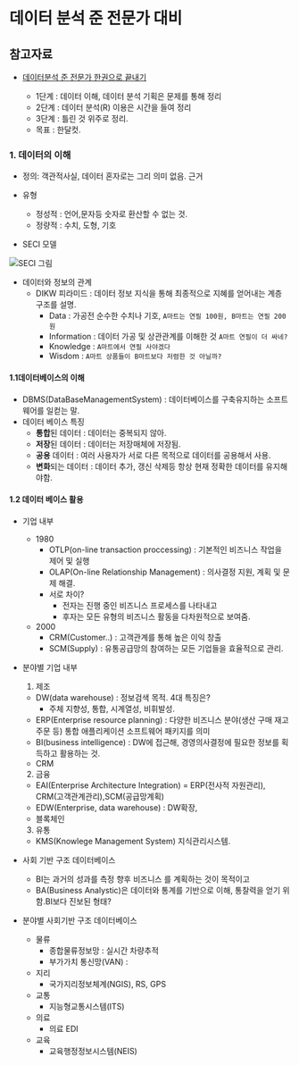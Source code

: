 # 데이터 분석 준 전문가 대비

## 참고자료

- [데이터분석 준 전문가 한권으로 끝내기](<http://www.yes24.com/Product/Goods/69774875>)

  - 1단계 : 데이터 이해, 데이터 분석 기획은 문제를 통해 정리
  - 2단계 : 데이터 분석(R) 이용은 시간을 들여 정리
  - 3단계 : 틀린 것 위주로 정리.
  - 목표 : 한달컷.

  

### 1. 데이터의 이해

- 정의: 객관적사실, 데이터 혼자로는 그리 의미 없음. 근거 
- 유형
  - 정성적 : 언어,문자등 숫자로 환산할 수 없는 것.
  - 정량적 : 수치, 도형, 기호

- SECI 모델

![SECI 그림](https://t1.daumcdn.net/cfile/tistory/27333B4D539EBB870F)

- 데이터와 정보의 관계
  - DIKW 피라미드 : 데이터 정보 지식을 통해 최종적으로 지혜를 얻어내는 계층 구조를 설명.
    - Data : 가공전 순수한 수치나 기호, ```A마트는 연필 100원, B마트는 연필 200원```
    - Information : 데이터 가공 및 상관관계를 이해한 것 ```A마트 연필이 더 싸네?```
    - Knowledge : ```A마트에서 연필 사야겠다```
    - Wisdom : ```A마트 상품들이 B마트보다 저렴한 것 아닐까?```



#### 1.1데이터베이스의 이해

- DBMS(DataBaseManagementSystem) : 데이터베이스를 구축유지하는 소프트웨어를 일컫는 말.
- 데이터 베이스 특징
  - **통합**된 데이터 : 데이터는 중복되지 않아.
  - **저장**된 데이터 : 데이터는 저장매체에 저장됨.
  - **공용** 데이터 : 여러 사용자가 서로 다른 목적으로 데이터를 공용해서 사용.
  - **변화**되는 데이터 : 데이터 추가, 갱신 삭제등 항상 현재 정확한 데이터를 유지해야함.

#### 1.2 데이터 베이스 활용

- 기업 내부
  - 1980
    - OTLP(on-line transaction proccessing) : 기본적인 비즈니스 작업을 제어 및 실행
    - OLAP(On-line Relationship Management) : 의사결정 지원, 계획 및 문제 해결.
    - 서로 차이?
      - 전자는 진행 중인 비즈니스 프로세스를 나타내고
      - 후자는 모든 유형의 비즈니스 활동을 다차원적으로 보여줌.
  - 2000
    - CRM(Customer..) : 고객관계를 통해 높은 이익 창출
    - SCM(Supply) : 유통공급망의 참여하는 모든 기업들을 효율적으로 관리.



- 분야별 기업 내부

 	1. 제조
     - DW(data warehouse) : 정보검색 목적. 4대 특징은?
       - 주체 지향성, 통합, 시계열성, 비휘발성.
     - ERP(Enterprise resource planning) : 다양한 비즈니스 분야(생산 구매 재고 주문 등) 통합 애플리케이션 소프트웨어 패키지를 의미
     - BI(business intelligence) : DW에 접근해, 경영의사결정에 필요한 정보를 획득하고 활용하는 것.
     - CRM
	2. 금융
    - EAI(Enterprise Architecture Integration) = ERP(전사적 자원관리), CRM(고객관계관리),SCM(공급망계획)
    - EDW(Enterprise, data warehouse) : DW확장, 
    - 블록체인
	3. 유통
    - KMS(Knowlege Management System) 지식관리시스템.

- 사회 기반 구조 데이터베이스
  - BI는 과거의 성과를 측정 향후 비즈니스 를 계획하는 것이 목적이고
  - BA(Business Analystic)은 데이터와 통계를 기반으로 이해, 통찰력을 얻기 위함.BI보다 진보된 형태?

- 분야별 사회기반 구조 데이터베이스
  - 물류
    - 종합물류정보망 : 실시간 차량추적
    - 부가가치 통신망(VAN) : 
  - 지리
    - 국가지리정보체계(NGIS), RS, GPS
  - 교통
    - 지능형교통시스템(ITS)
  - 의료
    - 의료 EDI
  - 교육
    - 교육행정정보시스템(NEIS)